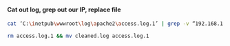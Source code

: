 #### Cat out log, grep out our IP, replace file
```bash - target
cat ‘C:\inetpub\wwwroot\log\apache2\access.log.1’ | grep -v “192.168.1.8” > cleaned.log
```

```bash - target
rm access.log.1 && mv cleaned.log access.log.1
```
